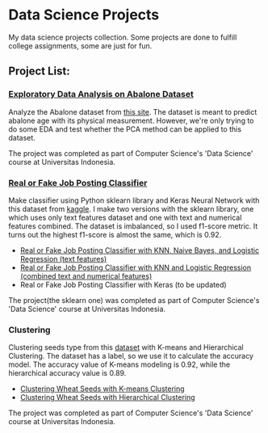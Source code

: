 # Data Science Projects
My data science projects collection. Some projects are done to fulfill college assignments, some are just for fun.

## Project List:
### [Exploratory Data Analysis on Abalone Dataset](https://github.com/hwulanayu/hwulanayu.github.io/blob/master/Exploratory%20Data%20Analysis%20on%20Abalone%20Dataset.ipynb)
Analyze the Abalone dataset from [this site](http://archive.ics.uci.edu/ml/datasets/Abalone). The dataset is meant to predict abalone age with its physical measurement. However, we're only trying to do some EDA and test whether the PCA method can be applied to this dataset.

The project was completed as part of Computer Science's 'Data Science' course at Universitas Indonesia.

### [Real or Fake Job Posting Classifier](https://github.com/hwulanayu/hwulanayu.github.io/blob/master/Real%20or%20Fake%20Job%20Postings%20Classification%20(text%20features).ipynb)
Make classifier using Python sklearn library and Keras Neural Network with this dataset from [kaggle](https://www.kaggle.com/shivamb/real-or-fake-fake-jobposting-prediction). I make two versions with the sklearn library, one which uses only text features dataset and one with text and numerical features combined. The dataset is imbalanced, so I used f1-score metric. It turns out the highest f1-score is almost the same, which is 0.92.
* [Real or Fake Job Posting Classifier with KNN, Naive Bayes, and Logistic Regression (text features)](https://github.com/hwulanayu/hwulanayu.github.io/blob/master/Real%20or%20Fake%20Job%20Postings%20Classification%20(text%20features).ipynb)
* [Real or Fake Job Posting Classifier with KNN and Logistic Regression (combined text and numerical features)](https://github.com/hwulanayu/hwulanayu.github.io/blob/master/Real%20or%20Fake%20Job%20Postings%20Classification%20(text%2Bnumeric%20features).ipynb)
* Real or Fake Job Posting Classifier with Keras (to be updated)

The project(the sklearn one) was completed as part of Computer Science's 'Data Science' course at Universitas Indonesia.

### Clustering
Clustering seeds type from this [dataset](https://archive.ics.uci.edu/ml/datasets/seeds) with K-means and Hierarchical Clustering. The dataset has a label, so we use it to calculate the accuracy model. The accuracy value of K-means modeling is 0.92, while the hierarchical accuracy value is 0.89.
* [Clustering Wheat Seeds with K-means Clustering](https://github.com/hwulanayu/hwulanayu.github.io/blob/master/Clustering%20Wheat%20Seeds%20with%20K-means%20Clustering.ipynb)
* [Clustering Wheat Seeds with Hierarchical Clustering](https://github.com/hwulanayu/hwulanayu.github.io/blob/master/Clustering%20Wheat%20Seeds%20with%20Hierarchical%20Clustering.ipynb)

The project was completed as part of Computer Science's 'Data Science' course at Universitas Indonesia.
